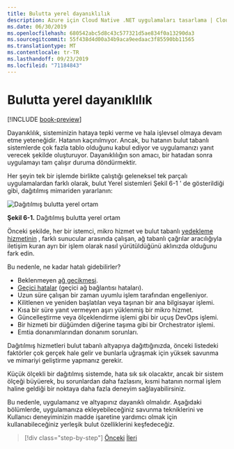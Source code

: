 ```yaml
---
title: Bulutta yerel dayanıklılık
description: Azure için Cloud Native .NET uygulamaları tasarlama | Cloud Native dayanıklılık
ms.date: 06/30/2019
ms.openlocfilehash: 680542abc5d8c43c577321d5ae834f0a13290da3
ms.sourcegitcommit: 55f438d4d00a34b9aca9eedaac3f85590bb11565
ms.translationtype: MT
ms.contentlocale: tr-TR
ms.lasthandoff: 09/23/2019
ms.locfileid: "71184843"
---
```

# <a name="cloud-native-resiliency"></a>Bulutta yerel dayanıklılık

[!INCLUDE [book-preview](../../../includes/book-preview.md)]

Dayanıklılık, sisteminizin hataya tepki verme ve hala işlevsel olmaya devam etme yeteneğidir. Hatanın kaçınılmıyor. Ancak, bu hatanın bulut tabanlı sistemlerde çok fazla tablo olduğunu kabul ediyor ve uygulamanızı yanıt verecek şekilde oluşturuyor. Dayanıklılığın son amacı, bir hatadan sonra uygulamayı tam çalışır duruma döndürmektir.

Her şeyin tek bir işlemde birlikte çalıştığı geleneksel tek parçalı uygulamalardan farklı olarak, bulut Yerel sistemleri Şekil 6-1 ' de gösterildiği gibi, dağıtılmış mimariden yararlanın:

![Dağıtılmış bulutta yerel ortam](./media/distributed-cloud-native-environment.png)

**Şekil 6-1.** Dağıtılmış bulutta yerel ortam

Önceki şekilde, her bir istemci, mikro hizmet ve bulut tabanlı [yedekleme hizmetinin](https://12factor.net/backing-services) , farklı sunucular arasında çalışan, ağ tabanlı çağrılar aracılığıyla iletişim kuran ayrı bir işlem olarak nasıl yürütüldüğünü aklınızda olduğunu fark edin.

Bu nedenle, ne kadar hatalı gidebilirler?

- Beklenmeyen [ağ gecikmesi](https://www.techopedia.com/definition/8553/network-latency).
- [Geçici hatalar](https://docs.microsoft.com/azure/architecture/best-practices/transient-faults) (geçici ağ bağlantısı hataları).
- Uzun süre çalışan bir zaman uyumlu işlem tarafından engelleniyor.
- Kilitlenen ve yeniden başlatılan veya taşınan bir ana bilgisayar işlemi.
- Kısa bir süre yanıt vermeyen aşırı yüklenmiş bir mikro hizmet.
- Güncelleştirme veya ölçeklendirme işlemi gibi bir uçuş DevOps işlemi.
- Bir hizmeti bir düğümden diğerine taşıma gibi bir Orchestrator işlemi.
- Emtia donanımlarından donanım sorunları.

Dağıtılmış hizmetleri bulut tabanlı altyapıya dağıttığınızda, önceki listedeki faktörler çok gerçek hale gelir ve bunlarla uğraşmak için yüksek savunma ve mimariyi geliştirme yapmanız gerekir.

Küçük ölçekli bir dağıtılmış sistemde, hata sık sık olacaktır, ancak bir sistem ölçeği büyüerek, bu sorunlardan daha fazlasını, kısmi hatanın normal işlem haline geldiği bir noktaya daha fazla deneyim sağlayabilirsiniz.

Bu nedenle, uygulamanız ve altyapınız dayanıklı olmalıdır. Aşağıdaki bölümlerde, uygulamanıza ekleyebileceğiniz savunma tekniklerini ve Kullanıcı deneyiminizin madde işaretine yardımcı olmak için kullanabileceğiniz yerleşik bulut özelliklerini keşfedeceğiz.

>[!div class="step-by-step"]
>[Önceki](azure-data-storage.md)
>[İleri](application-resiliency-patterns.md)
